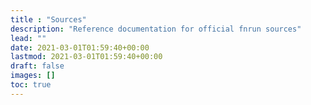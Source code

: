 ```yaml
---
title : "Sources"
description: "Reference documentation for official fnrun sources"
lead: ""
date: 2021-03-01T01:59:40+00:00
lastmod: 2021-03-01T01:59:40+00:00
draft: false
images: []
toc: true
---
```

